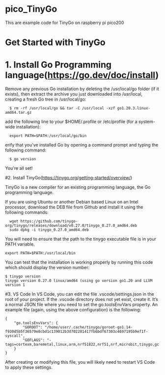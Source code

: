 # pico_TinyGo
This are example code for TinyGo on raspberry pi pico200

# Get Started with TinyGo

# 1. Install Go Programming language(https://go.dev/doc/install)

   Remove any previous Go installation by deleting the /usr/local/go folder (if it exists), 
   then extract the archive you just downloaded into /usr/local, creating a fresh Go tree in /usr/local/go:

      $ rm -rf /usr/local/go && tar -C /usr/local -xzf go1.20.3.linux-amd64.tar.gz


   add the following line to your $HOME/.profile or /etc/profile (for a system-wide installation):

      export PATH=$PATH:/usr/local/go/bin
   
   erify that you've installed Go by opening a command prompt and typing the following command:
    
      $ go version

  You're all set!
  
  #2. Install TinyGo(https://tinygo.org/getting-started/overview/)
  
  TinyGo is a new compiler for an existing programming language, the Go programming language. 
  
  If you are using Ubuntu or another Debian based Linux on an Intel processor, 
  download the DEB file from Github and install it using the following   commands:

      wget https://github.com/tinygo-org/tinygo/releases/download/v0.27.0/tinygo_0.27.0_amd64.deb
      sudo dpkg -i tinygo_0.27.0_amd64.deb
   
   You will need to ensure that the path to the tinygo executable file is in your PATH variable.

    export PATH=$PATH:/usr/local/bin
    
   You can test that the installation is working properly by running this code which should display the version number:

    $ tinygo version
    tinygo version 0.27.0 linux/amd64 (using go version go1.20 and LLVM version 1
    
  #3. VS Code
  In VS Code, you can edit the file .vscode/settings.json in the root of your project. 
  If the .vscode directory does not yet exist, create it. It’s a normal JSON file where you need to set the go.toolsEnvVars property.
  An example file (again, using the above configuration) is the following:

    {
        "go.toolsEnvVars": {
            "GOROOT": "/home/user/.cache/tinygo/goroot-go1.14-f930d5b5f36579e8cbd1c139012b3d702281417fb6bdf67303c4697195b9ef1f-syscall",
            "GOFLAGS": "-tags=cortexm,baremetal,linux,arm,nrf51822,nrf51,nrf,microbit,tinygo,gc.conservative,scheduler.tasks"
        }
    }
  After creating or modifying this file, you will likely need to restart VS Code to apply these settings.
